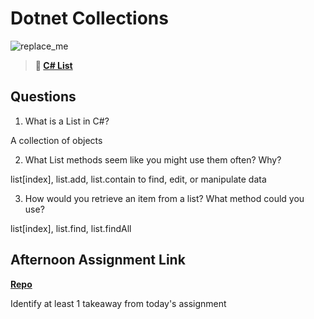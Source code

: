 # Dotnet Collections

![replace_me](https://codeworks.blob.core.windows.net/public/assets/img/illustrations/placeholder.svg)

> **📖 [C# List](https://codeworksacademy.com/fs-student-guide/resources/wk10/02-List-Methods)**

## Questions

1. What is a List in C#?

A collection of objects

2. What List methods seem like you might use them often? Why?

list[index], list.add, list.contain
to find, edit, or manipulate data

3. How would you retrieve an item from a list? What method could you use?

list[index], list.find, list.findAll

## Afternoon Assignment Link

**[Repo](https://github.com/KellyWemmer/<ASSIGNMENT_REPO>)**

Identify at least 1 takeaway from today's assignment
